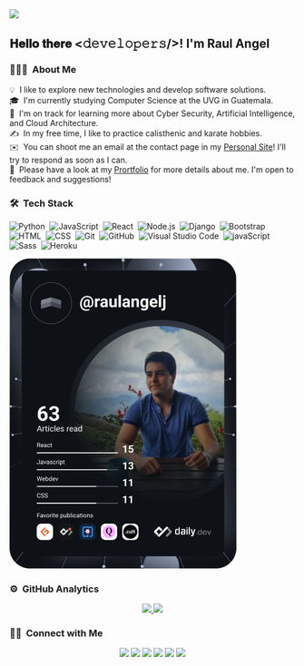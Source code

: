 <img src="https://user-images.githubusercontent.com/46568595/146698057-f96a3f39-46fe-4d37-b1e0-f082350432d7.jpg" />
<div>
  <h2> 𝐇𝐞𝐥𝐥𝐨 𝐭𝐡𝐞𝐫𝐞 <𝚍𝚎𝚟𝚎𝚕𝚘𝚙𝚎𝚛𝚜/>! I'm Raul Angel</h2>
</div>

### 👨🏻‍💻 &nbsp;About Me

💡 &nbsp;I like to explore new technologies and develop software solutions.\
🎓 &nbsp;I'm currently studying Computer Science at the UVG in Guatemala.\
🌱 &nbsp;I'm on track for learning more about Cyber Security, Artificial Intelligence, and Cloud Architecture.\
✍️ &nbsp;In my free time, I like to practice calisthenic and karate hobbies.\
✉️ &nbsp;You can shoot me an email at the contact page in my [Personal Site](https://raulangelj.herokuapp.com/)! I'll try to respond as soon as I can.\
📄 &nbsp;Please have a look at my [Prortfolio](https://raulangelj.herokuapp.com/Portfolio) for more details about me. I'm open to feedback and suggestions!

### 🛠 &nbsp;Tech Stack
<!--<img src="https://media.giphy.com/media/iY8CRBdQXODJSCERIr/giphy.gif" width="30px">&nbsp;Tech Stack-->

![Python](https://img.shields.io/badge/-Python-05122A?style=flat&logo=python)&nbsp;
![JavaScript](https://img.shields.io/badge/-JavaScript-05122A?style=flat&logo=javascript)&nbsp;
![React](https://img.shields.io/badge/-React-05122A?style=flat&logo=react)&nbsp;
![Node.js](https://img.shields.io/badge/-Node.js-05122A?style=flat&logo=node.js)&nbsp;
![Django](https://img.shields.io/badge/-Django-05122A?style=flat&logo=django&logoColor=092E20)&nbsp;
![Bootstrap](https://img.shields.io/badge/-Bootstrap-05122A?style=flat&logo=bootstrap&logoColor=563D7C)\
![HTML](https://img.shields.io/badge/-HTML-05122A?style=flat&logo=HTML5)&nbsp;
![CSS](https://img.shields.io/badge/-CSS-05122A?style=flat&logo=CSS3&logoColor=1572B6)&nbsp;
![Git](https://img.shields.io/badge/-Git-05122A?style=flat&logo=git)&nbsp;
![GitHub](https://img.shields.io/badge/-GitHub-05122A?style=flat&logo=github)&nbsp;
![Visual Studio Code](https://img.shields.io/badge/-Visual%20Studio%20Code-05122A?style=flat&logo=visual-studio-code&logoColor=007ACC)&nbsp;
![javaScript](https://img.shields.io/badge/-javaScript-05122A?style=flat&logo=javascript&logoColor=007ACC)&nbsp;
![Sass](https://img.shields.io/badge/-Sass-05122A?style=flat&logo=sass&logoColor=f69b4)&nbsp;
![Heroku](https://img.shields.io/badge/-Heroku-05122A?style=flat&logo=heroku&logoColor=blueviolet)&nbsp;

<img src="https://github.com/raulangelj/raulangelj/blob/main/devcard.svg" width="400" alt="Raul Angel's Dev Card"/>

### ⚙️ &nbsp;GitHub Analytics
<p align="center">
  <a href="https://github.com/raulangelj">
    <img height="180em" src="https://github-readme-stats.vercel.app/api/top-langs/?username=raulangelj&layout=compact&langs_count=8&hide=c%23"/>
    <img height="180em" src="https://github-readme-stats.vercel.app/api?username=raulangelj&hide=prs&count_private=true&show_icons=true"/>
    <!--<img height="180em" src="https://github-profile-trophy.vercel.app/?username=raulangelj&theme=juicyfresh&no-bg=true" /> -->
  </a>
</p>

### 🤝🏻 &nbsp;Connect with Me
<p align="center">
  <a href="https://raulangelj.herokuapp.com/"><img src="https://img.shields.io/badge/-raulangel.herokuapp.com-3423A6?style=flat&logo=Google-Chrome&logoColor=white"/></a>
  <a href="https://www.linkedin.com/in/raul-angel-jimenez-hernandez-5412a9161/"><img src="https://img.shields.io/badge/-Raul%20Angel%20Jimenez%20Hernandez-0077B5?style=flat&logo=Linkedin&logoColor=white"/></a>
  <a href="mailto:raulangelj@gmail.com"><img src="https://img.shields.io/badge/-raulangelj@gmail.com-D14836?style=flat&logo=Gmail&logoColor=white"/></a>
  <a href="https://www.instagram.com/raulangel51/"><img src="https://img.shields.io/badge/-@raulangel51-E4405F?style=flat&logo=Instagram&logoColor=white"/></a>
  <a href="https://www.facebook.com/raulangel.jimenezhernandez"><img src="https://img.shields.io/badge/-@Raul%20Angel%20Jimenez-1877F2?style=flat&logo=Facebook&logoColor=white"/></a>
  <a href="https://github.com/raulangelj"><img src="https://img.shields.io/badge/-raulangelj-7C27CB?style=flat&logo=Github&logoColor=white"/></a>
</p>
<!--
### Hi there 👋
**raulangelj/raulangelj** is a ✨ _special_ ✨ repository because its `README.md` (this file) appears on your GitHub profile.

Here are some ideas to get you started:

- 🔭 I’m currently working on ...
- 🌱 I’m currently learning ...
- 👯 I’m looking to collaborate on ...
- 🤔 I’m looking for help with ...
- 💬 Ask me about ...
- 📫 How to reach me: ...
- 😄 Pronouns: ...
- ⚡ Fun fact: ...
-->
